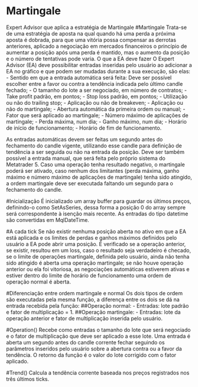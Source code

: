 # Martingale
Expert Advisor que aplica a estratégia de Martingale
#Martingale
  Trata-se de uma estratégia de aposta na qual quando há uma perda a próxima aposta é dobrada, para que uma vitória possa compensar as derrotas anteriores, aplicado a negociação em mercados financeiros o princípio de aumentar a posição após uma perda é mantido, mas o aumento da posição e o número de tentativas pode varia.
  O que a EA deve fazer
  O Expert Advisor (EA) deve possibilitar entradas inseridas pelo usuário ao adicionar a EA no gráfico e que podem ser mudadas durante a sua execução, são elas:
    - Sentido em que a entrada automática será feita: Deve ser possível escolher entre a favor ou contra a tendência indicada pelo último candle fechado;
    - O tamanho do lote a ser negociado, em número de contratos;
    - Take profit padrão, em pontos;
    - Stop loss padrão, em pontos;
    - Utilização ou não do trailing stop;
    - Aplicação ou não de breakeven;
    - Aplicação ou não do martingale;
    - Abertura automática da primeira ordem ou manual;
    - Fator que será aplicado ao martingale;
    - Número máximo de aplicações de martingale;
    - Perda máxima, num dia;
    - Ganho máximo, num dia;
    - Horário de início de funcionamento;
    - Horário de fim de funcionamento.

  As entradas automáticas devem ser feitas um segundo antes do fechamento do candle vigente, utilizando esse candle para definição de tendência a ser seguida ou não na entrada da posição. Deve ser também possível a entrada manual, que será feita pelo próprio sistema do Metatrader 5.
  Caso uma operação tenha resultado negativo, o martingale poderá ser ativado, caso nenhum dos limitantes (perda máxima, ganho máximo e número máximo de aplicações de martingale) tenha sido atingido, a ordem martingale deve ser executada faltando um segundo para o fechamento do candle.

#Inicialização
  É inicializado um array buffer para guardar os últimos preços, definindo-o como SetAsSeries, dessa forma a posição 0 do array sempre será correspondente à isenção mais recente.
  As entradas do tipo datetime são convertidas em MqlDateTime.

#A cada tick
  Se não existir nenhuma posição aberta no ativo em que a EA está aplicada e os limites de perdas e ganhos máximos definidos pelo usuário a EA pode abrir uma posição. É verificado se a operação anterior, se existir, resultou em um loss, caso o resultado seja verdadeiro é checado, se o limite de operações martingale, definida pelo usuário, ainda não tenha sido atingido é aberta uma operação martingale; se não houve operação anterior ou ela foi vitoriosa, as negociações automáticas estiverem ativas e estiver dentro do limite de horário de funcionamento uma ordem de operação normal é aberta. 

#Diferenciação entre ordem martingale e normal
  Os dois tipos de ordem são executadas pela mesma função, a diferença entre os dois se dá na entrada recebida pela função:
  ##Operação normal: 
    - Entradas: lote padrão e fator de multiplicação = 1.
  ##Operação martingale: 
    - Entradas: lote da operação anterior e fator de multiplicação inserida pelo usuário.

#Operation()
  Recebe como entradas o tamanho do lote que será negociado e o fator de multiplicação que deve ser aplicado a esse lote.
  Uma entrada é aberta um segundo antes do candle corrente fechar seguindo os parâmetros inseridos pelo usuário sobre a abertura contra ou a favor da tendência.
  O retorno da função é o valor do lote corrigido com o fator aplicado.

 #Trend()
  Calcula a tendência corrente baseada nos preços registrados nos três últimos ticks. 
